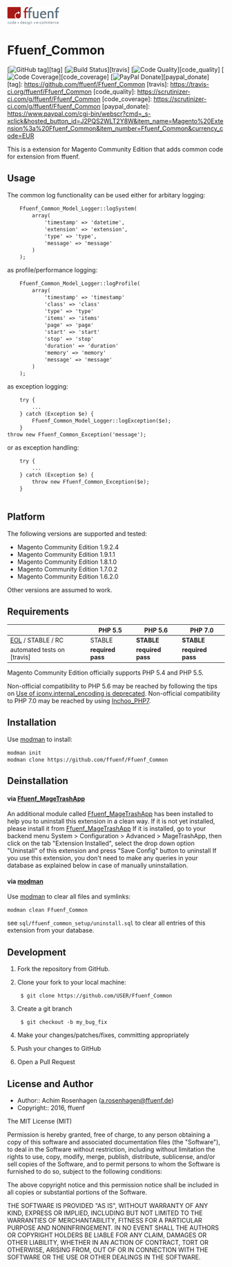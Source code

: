 <a href="http://www.ffuenf.de" title="ffuenf - code • design • e-commerce"><img src="https://github.com/ffuenf/Ffuenf_Common/blob/master/skin/adminhtml/default/default/ffuenf/ffuenf.png" alt="ffuenf - code • design • e-commerce" /></a>

Ffuenf_Common
=============
[![GitHub tag](https://img.shields.io/github/tag/ffuenf/Ffuenf_Common.svg)][tag]
[![Build Status](https://img.shields.io/travis/ffuenf/Ffuenf_Common.svg)][travis]
[![Code Quality](https://scrutinizer-ci.com/g/ffuenf/Ffuenf_Common/badges/quality-score.png)][code_quality]
[![Code Coverage](https://scrutinizer-ci.com/g/ffuenf/Ffuenf_Common/badges/coverage.png)][code_coverage]
[![PayPal Donate](https://img.shields.io/badge/paypal-donate-blue.svg)][paypal_donate]
[tag]: https://github.com/ffuenf/Ffuenf_Common
[travis]: https://travis-ci.org/ffuenf/Ffuenf_Common
[code_quality]: https://scrutinizer-ci.com/g/ffuenf/Ffuenf_Common
[code_coverage]: https://scrutinizer-ci.com/g/ffuenf/Ffuenf_Common
[paypal_donate]: https://www.paypal.com/cgi-bin/webscr?cmd=_s-xclick&hosted_button_id=J2PQS2WLT2Y8W&item_name=Magento%20Extension%3a%20Ffuenf_Common&item_number=Ffuenf_Common&currency_code=EUR

This is a extension for Magento Community Edition that adds common code for extension from ffuenf.

Usage
-----

The common log functionality can be used either for arbitary logging:

```
    Ffuenf_Common_Model_Logger::logSystem(
        array(
            'timestamp' => 'datetime',
            'extension' => 'extension',
            'type' => 'type',
            'message' => 'message'
        )
    );
```

as profile/performance logging:

```
    Ffuenf_Common_Model_Logger::logProfile(
        array(
            'timestamp' => 'timestamp'
            'class' => 'class'
            'type' => 'type'
            'items' => 'items'
            'page' => 'page'
            'start' => 'start'
            'stop' => 'stop'
            'duration' => 'duration'
            'memory' => 'memory'
            'message' => 'message'
        )
    );
```

as exception logging:

```
    try {
        ...
    } catch (Exception $e) {
        Ffuenf_Common_Model_Logger::logException($e);
    }
throw new Ffuenf_Common_Exception('message');
```

or as exception handling:

```
    try {
        ...
    } catch (Exception $e) {
        throw new Ffuenf_Common_Exception($e);
    }
    
```

Platform
--------

The following versions are supported and tested:

* Magento Community Edition 1.9.2.4
* Magento Community Edition 1.9.1.1
* Magento Community Edition 1.8.1.0
* Magento Community Edition 1.7.0.2
* Magento Community Edition 1.6.2.0

Other versions are assumed to work.

Requirements
------------

|                                                                     | PHP 5.5           | PHP 5.6           | PHP 7.0           |
| ------------------------------------------------------------------- | ----------------- | ----------------- | ----------------- |
| [EOL](https://secure.php.net/supported-versions.php) / STABLE / RC  | STABLE            | **STABLE**        | **STABLE**        |
| automated tests on [travis]                                         | **required pass** | **required pass** | **required pass** |

Magento Community Edition officially supports PHP 5.4 and PHP 5.5.

Non-official compatibility to PHP 5.6 may be reached by following the tips on [Use of iconv.internal_encoding is deprecated](https://magento.stackexchange.com/questions/34015/magento-1-9-php-5-6-use-of-iconv-internal-encoding-is-deprecated).
Non-official compatibility to PHP 7.0 may be reached by using [Inchoo_PHP7](https://github.com/Inchoo/Inchoo_PHP7).

Installation
------------

Use [modman](https://github.com/colinmollenhour/modman) to install:
```
modman init
modman clone https://github.com/ffuenf/Ffuenf_Common
```

Deinstallation
--------------

#### via [Ffuenf_MageTrashApp](https://github.com/ffuenf/Ffuenf_MageTrashApp)

An additional module called [Ffuenf_MageTrashApp](https://github.com/ffuenf/Ffuenf_MageTrashApp) has been installed to help you to uninstall this extension in a clean way.
If it is not yet installed, please install it from [Ffuenf_MageTrashApp](https://github.com/ffuenf/Ffuenf_MageTrashApp)
If it is installed, go to your backend menu System > Configuration > Advanced > MageTrashApp, then click on the tab "Extension Installed", select the drop down option "Uninstall" of this extension and press "Save Config" button to uninstall
If you use this extension, you don't need to make any queries in your database as explained below in case of manually uninstallation.

#### via [modman](https://github.com/colinmollenhour/modman)

Use [modman](https://github.com/colinmollenhour/modman) to clear all files and symlinks:
```
modman clean Ffuenf_Common
```
see `sql/ffuenf_common_setup/uninstall.sql` to clear all entries of this extension from your database.

Development
-----------
1. Fork the repository from GitHub.
2. Clone your fork to your local machine:

        $ git clone https://github.com/USER/Ffuenf_Common

3. Create a git branch

        $ git checkout -b my_bug_fix

4. Make your changes/patches/fixes, committing appropriately
5. Push your changes to GitHub
6. Open a Pull Request

License and Author
------------------

- Author:: Achim Rosenhagen (<a.rosenhagen@ffuenf.de>)
- Copyright:: 2016, ffuenf

The MIT License (MIT)

Permission is hereby granted, free of charge, to any person obtaining a copy
of this software and associated documentation files (the "Software"), to deal
in the Software without restriction, including without limitation the rights
to use, copy, modify, merge, publish, distribute, sublicense, and/or sell
copies of the Software, and to permit persons to whom the Software is
furnished to do so, subject to the following conditions:

The above copyright notice and this permission notice shall be included in all
copies or substantial portions of the Software.

THE SOFTWARE IS PROVIDED "AS IS", WITHOUT WARRANTY OF ANY KIND, EXPRESS OR
IMPLIED, INCLUDING BUT NOT LIMITED TO THE WARRANTIES OF MERCHANTABILITY,
FITNESS FOR A PARTICULAR PURPOSE AND NONINFRINGEMENT. IN NO EVENT SHALL THE
AUTHORS OR COPYRIGHT HOLDERS BE LIABLE FOR ANY CLAIM, DAMAGES OR OTHER
LIABILITY, WHETHER IN AN ACTION OF CONTRACT, TORT OR OTHERWISE, ARISING FROM,
OUT OF OR IN CONNECTION WITH THE SOFTWARE OR THE USE OR OTHER DEALINGS IN THE
SOFTWARE.